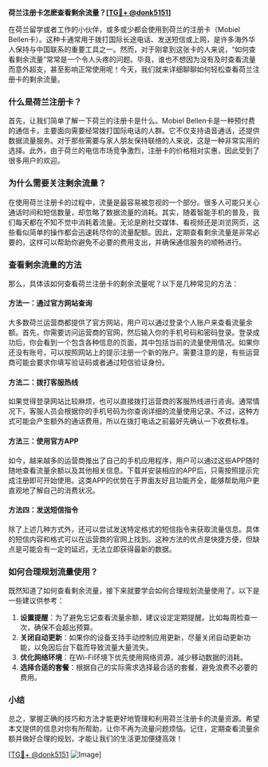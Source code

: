**荷兰注册卡怎麽查看剩余流量？[[TG💪+ @donk5151](https://t.me/s/donk5151)]**

在荷兰留学或者工作的小伙伴，或多或少都会使用到荷兰的注册卡（Mobiel Bellen卡）。这种卡通常用于拨打国际长途电话、发送短信或上网，是许多海外华人保持与中国联系的重要工具之一。然而，对于刚拿到这张卡的人来说，“如何查看剩余流量”常常是一个令人头疼的问题。毕竟，谁也不想因为没有及时查看流量而意外超支，甚至影响正常使用呢！今天，我们就来详细聊聊如何轻松查看荷兰注册卡的剩余流量。

### 什么是荷兰注册卡？

首先，让我们简单了解一下荷兰的注册卡是什么。Mobiel Bellen卡是一种预付费的通信卡，主要面向需要经常拨打国际电话的人群。它不仅支持语音通话，还提供数据流量服务。对于那些需要与家人朋友保持联络的人来说，这是一种非常实用的选择。此外，由于荷兰的电信市场竞争激烈，注册卡的价格相对实惠，因此受到了很多用户的欢迎。

### 为什么需要关注剩余流量？

在使用荷兰注册卡的过程中，流量是最容易被忽视的一个部分。很多人可能只关心通话时间和短信数量，却忽略了数据流量的消耗。其实，随着智能手机的普及，我们每天都在不知不觉中消耗着流量。无论是刷社交媒体、看视频还是浏览网页，这些看似简单的操作都会迅速耗尽你的流量配额。因此，定期查看剩余流量是非常必要的，这样可以帮助你避免不必要的费用支出，并确保通信服务的顺畅进行。

### 查看剩余流量的方法

那么，具体该如何查看荷兰注册卡的剩余流量呢？以下是几种常见的方法：

#### 方法一：通过官方网站查询

大多数荷兰运营商都提供了官方网站，用户可以通过登录个人账户来查看流量余额。首先，你需要访问运营商的官网，然后输入你的手机号码和密码登录。登录成功后，你会看到一个包含各种信息的页面，其中包括当前的流量使用情况。如果你还没有账号，可以按照网站上的提示注册一个新的账户。需要注意的是，有些运营商可能会要求你填写验证码或者通过短信验证身份。

#### 方法二：拨打客服热线

如果觉得登录网站比较麻烦，也可以直接拨打运营商的客服热线进行咨询。通常情况下，客服人员会根据你的手机号码为你查询详细的流量使用记录。不过，这种方式可能会产生额外的通话费用，所以在拨打电话之前最好先确认一下收费标准。

#### 方法三：使用官方APP

如今，越来越多的运营商推出了自己的手机应用程序，用户可以通过这些APP随时随地查看流量余额以及其他相关信息。下载并安装相应的APP后，只需按照提示完成注册即可开始使用。这类APP的优势在于界面友好且功能齐全，能够帮助用户更直观地了解自己的消费状况。

#### 方法四：发送短信指令

除了上述几种方式外，还可以尝试发送特定格式的短信指令来获取流量信息。具体的短信内容和格式可以在运营商的官网上找到。这种方法的优点是快捷方便，但缺点是可能会有一定的延迟，无法立即获得最新的数据。

### 如何合理规划流量使用？

既然知道了如何查看剩余流量，接下来就要学会如何合理规划流量使用了。以下是一些建议供参考：

1. **设置提醒**：为了避免忘记查看流量余额，建议设定定期提醒。比如每周检查一次，确保不会超出预算。
2. **关闭自动更新**：如果你的设备支持手动控制应用更新，尽量关闭自动更新功能，以免因后台下载而导致流量大量流失。
3. **优化网络环境**：在Wi-Fi环境下优先使用网络资源，减少移动数据的消耗。
4. **选择合适的套餐**：根据自己的实际需求选择最合适的套餐，避免浪费不必要的费用。

### 小结

总之，掌握正确的技巧和方法才能更好地管理和利用荷兰注册卡的流量资源。希望本文提供的信息对你有所帮助，让你不再为流量问题烦恼。记住，定期查看流量余额并做好合理的规划，才能让我们的生活更加便捷高效！

[[TG💪+ @donk5151](https://t.me/s/donk5151) ![Image](https://i.postimg.cc/rwNCRYN7/Snipaste-2025-04-30-17-27-05.png)]